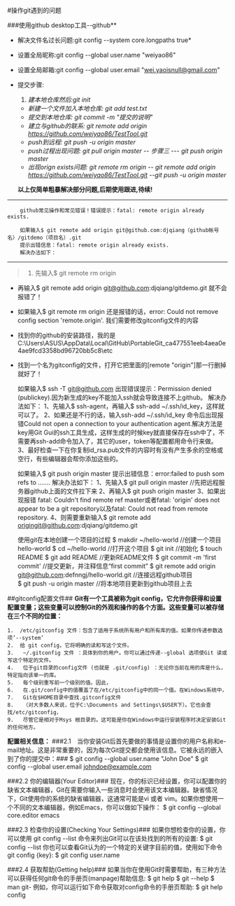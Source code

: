 #操作git遇到的问题

###使用github desktop工具--github**
*   解决文件名过长问题:git config --system core.longpaths true*
*   设置全局昵称:git config --global user.name "weiyao86"
*   设置全局邮箱:git config --global user.email "wei.yaoisnull@gmail.com"
*   提交步骤:
    1.  *建本地仓库然后:git init*
    +   *新建一个文件加入本地仓库: git add test.txt*
    +   *提交到本地仓库: git commit -m "提交的说明"*
    +   *建立与github的联系: git remote add origin https://github.com/weiyao86/TestTool.git*
    +   *push到远程: git push -u origin master*
    +   *push过程出现问题: git pull origin master  -- 步骤三 ---  git push origin master*
    +   *出现orign exists问题: git remote rm origin  --  git remote add origin https://github.com/weiyao86/TestTool.git  --git push -u origin master*
    
    **以上仅简单粗暴解决部分问题,后期使用跟进,待续!**
---


        github常见操作和常见错误！错误提示：fatal: remote origin already exists.

        如果输入$ git remote add origin git@github.com:djqiang（github帐号名）/gitdemo（项目名）.git
        提示出错信息：fatal: remote origin already exists.
        解决办法如下：
---
>1. 先输入$ git remote rm origin
*   再输入$ git remote add origin git@github.com:djqiang/gitdemo.git 就不会报错了！
*   如果输入$ git remote rm origin 还是报错的话，error: Could not remove config section 'remote.origin'. 我们需要修改gitconfig文件的内容
*   找到你的github的安装路径，我的是C:\Users\ASUS\AppData\Local\GitHub\PortableGit_ca477551eeb4aea0e4ae9fcd3358bd96720bb5c8\etc
*   找到一个名为gitconfig的文件，打开它把里面的[remote "origin"]那一行删掉就好了！
 

    如果输入$ ssh -T git@github.com
    出现错误提示：Permission denied (publickey).因为新生成的key不能加入ssh就会导致连接不上github。
    解决办法如下：
    1、先输入$ ssh-agent，再输入$ ssh-add ~/.ssh/id_key，这样就可以了。
    2、如果还是不行的话，输入ssh-add ~/.ssh/id_key 命令后出现报错Could not open a connection to your authentication agent.解决方法是key用Git Gui的ssh工具生成，这样生成的时候key就直接保存在ssh中了，不需要再ssh-add命令加入了，其它的user，token等配置都用命令行来做。
    3、最好检查一下在你复制id_rsa.pub文件的内容时有没有产生多余的空格或空行，有些编辑器会帮你添加这些的。
 
 
    如果输入$ git push origin master
    提示出错信息：error:failed to push som refs to .......
    解决办法如下：
    1、先输入$ git pull origin master //先把远程服务器github上面的文件拉下来
    2、再输入$ git push origin master
    3、如果出现报错 fatal: Couldn't find remote ref master或者fatal: 'origin' does not appear to be a git repository以及fatal: Could not read from remote repository.
    4、则需要重新输入$ git remote add origingit@github.com:djqiang/gitdemo.git
 
 
    使用git在本地创建一个项目的过程
    $ makdir ~/hello-world    //创建一个项目hello-world
    $ cd ~/hello-world       //打开这个项目
    $ git init             //初始化 
    $ touch README
    $ git add README        //更新README文件
    $ git commit -m 'first commit'     //提交更新，并注释信息“first commit”
    $ git remote add origin git@github.com:defnngj/hello-world.git     //连接远程github项目  
    $ git push -u origin master     //将本地项目更新到github项目上去
 
   
##gitconfig配置文件##
**Git有一个工具被称为git config，它允许你获得和设置配置变量；这些变量可以控制Git的外观和操作的各个方面。这些变量可以被存储在三个不同的位置：**

	1.  /etc/gitconfig 文件：包含了适用于系统所有用户和所有库的值。如果你传递参数选项’--system’ 
	2.  给 git config，它将明确的读和写这个文件。 
	3.   ~/.gitconfig 文件 ：具体到你的用户。你可以通过传递--global 选项使Git 读或写这个特定的文件。
	4.   位于git目录的config文件 (也就是 .git/config) ：无论你当前在用的库是什么，特定指向该单一的库。
	5.   每个级别重写前一个级别的值。因此，
	6.   在.git/config中的值覆盖了在/etc/gitconfig中的同一个值。在Windows系统中，
	7.   Git在$HOME目录中查找.gitconfig文件
	8.   （对大多数人来说，位于C:\Documents and Settings\$USER下）。它也会查找/etc/gitconfig，
	9.   尽管它是相对于Msys 根目录的。这可能是你在Windows中运行安装程序时决定安装Git的任何地方。
 
**配置相关信息：**
###2.1　当你安装Git后首先要做的事情是设置你的用户名称和e-mail地址。这是非常重要的，因为每次Git提交都会使用该信息。它被永远的嵌入到了你的提交中：###
    $ git config --global user.name "John Doe"
    $ git config --global user.email johndoe@example.com
 
###2.2    你的编辑器(Your Editor)###
    现在，你的标识已经设置，你可以配置你的缺省文本编辑器，Git在需要你输入一些消息时会使用该文本编辑器。缺省情况下，Git使用你的系统的缺省编辑器，这通常可能是vi 或者 vim。如果你想使用一个不同的文本编辑器，例如Emacs，你可以做如下操作：
    $ git config --global core.editor emacs
 
###2.3 检查你的设置(Checking Your Settings)###
    如果你想检查你的设置，你可以使用 git config --list 命令来列出Git可以在该处找到的所有的设置:
    $ git config --list
        你也可以查看Git认为的一个特定的关键字目前的值，使用如下命令 git config {key}:
    $ git config user.name
 
###2.4 获取帮助(Getting help)###
    如果当你在使用Git时需要帮助，有三种方法可以获得任何git命令的手册页(manpage)帮助信息:
    $ git help <verb>
    $ git <verb> --help
    $ man git-<verb>
    例如，你可以运行如下命令获取对config命令的手册页帮助:
    $ git help config
    
